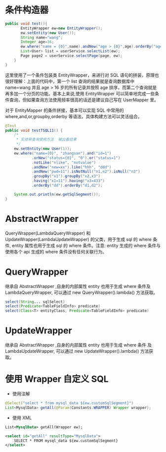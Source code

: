 # 条件构造器

```java
public void test(){
       EntityWrapper ew=new EntityWrapper();
       ew.setEntity(new User());
       String name="wang";
       Integer age=16;
       ew.where("name = {0}",name).andNew("age > {0}",age).orderBy("age");
       List<User> list = userService.selectList(ew);
       Page page2 = userService.selectPage(page, ew);
    }
}
```

这里使用了一个条件包装类 EntityWrapper，来进行对 SQL 语句的拼装，原理也很好理解：上面的代码中，第一个 list 查询的结果就是查询数据库中 name=wang 并且 age > 16 岁的所有记录并按照 age 排序，而第二个查询就是再多加一个分页的功能。基本上来说,使用 EntityWrapper 可以简单地完成一些条件查询，但如果查询方法使用频率很高的话还是建议自己写在 UserMapper 里。

对于 EntityMapper 的条件拼接，基本可以实现 SQL 中常用的 where,and,or,groupby,orderby 等语法，具体构建方法可以灵活组合。

```java
@Test
public void testTSQL11() {
    /*
     * 实体带查询使用方法  输出看结果
     */
    ew.setEntity(new User(1));
    ew.where("name={0}", "zhangsan").and("id=1")
            .orNew("status={0}", "0").or("status=1")
            .notLike("nlike", "notvalue")
            .andNew("new=xx").like("hhh", "ddd")
            .andNew("pwd=11").isNotNull("n1,n2").isNull("n3")
            .groupBy("x1").groupBy("x2,x3")
            .having("x1=11").having("x3=433")
            .orderBy("dd").orderBy("d1,d2");

    System.out.println(ew.getSqlSegment());
}
```

# AbstractWrapper

QueryWrapper(LambdaQueryWrapper) 和 UpdateWrapper(LambdaUpdateWrapper) 的父类，用于生成 sql 的 where 条件, entity 属性也用于生成 sql 的 where 条件。注意: entity 生成的 where 条件与 使用各个 api 生成的 where 条件没有任何关联行为。

# QueryWrapper

继承自 AbstractWrapper ,自身的内部属性 entity 也用于生成 where 条件及 LambdaQueryWrapper, 可以通过 new QueryWrapper().lambda() 方法获取。

```java
select(String... sqlSelect)
select(Predicate<TableFieldInfo> predicate)
select(Class<T> entityClass, Predicate<TableFieldInfo> predicate)
```

# UpdateWrapper

继承自 AbstractWrapper ,自身的内部属性 entity 也用于生成 where 条件 及 LambdaUpdateWrapper, 可以通过 new UpdateWrapper().lambda() 方法获取。

# 使用 Wrapper 自定义 SQL

- 使用注解

```java
@Select("select * from mysql_data ${ew.customSqlSegment}")
List<MysqlData> getAll(@Param(Constants.WRAPPER) Wrapper wrapper);
```

- 使用 XML

```xml
List<MysqlData> getAll(Wrapper ew);

<select id="getAll" resultType="MysqlData">
	SELECT * FROM mysql_data ${ew.customSqlSegment}
</select>
```
